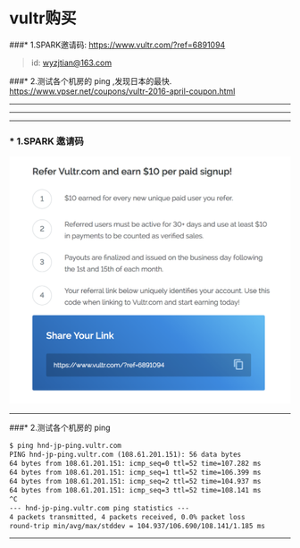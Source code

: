 # vultr购买

###* 1.SPARK邀请码: https://www.vultr.com/?ref=6891094

>id: wyzjtian@163.com


###* 2.测试各个机房的 ping ,发现日本的最快.
https://www.vpser.net/coupons/vultr-2016-april-coupon.html


***
***
***
### * 1.SPARK 邀请码
![](/assets/ScreenShot2017-11-08_14.07.45.png)

***

###* 2.测试各个机房的 ping 
```
$ ping hnd-jp-ping.vultr.com
PING hnd-jp-ping.vultr.com (108.61.201.151): 56 data bytes
64 bytes from 108.61.201.151: icmp_seq=0 ttl=52 time=107.282 ms
64 bytes from 108.61.201.151: icmp_seq=1 ttl=52 time=106.399 ms
64 bytes from 108.61.201.151: icmp_seq=2 ttl=52 time=104.937 ms
64 bytes from 108.61.201.151: icmp_seq=3 ttl=52 time=108.141 ms
^C
--- hnd-jp-ping.vultr.com ping statistics ---
4 packets transmitted, 4 packets received, 0.0% packet loss
round-trip min/avg/max/stddev = 104.937/106.690/108.141/1.185 ms
```

***


